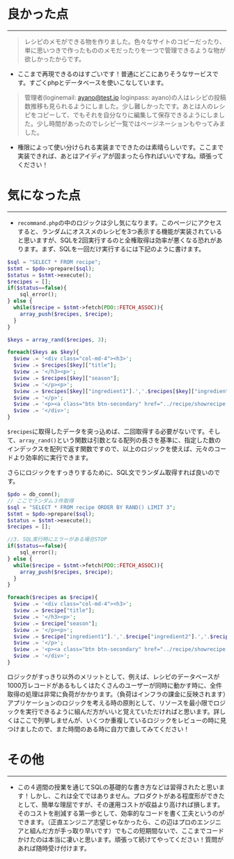 # 良かった点
---
> レシピのメモができる物を作りました。色々なサイトのコピーだったり、単に思いつきで作ったもののメモだったりを一つで管理できるような物が欲しかったからです。
- ここまで再現できるのはすごいです！普通にどこにありそうなサービスです。すごくphpとデータベースを使いこなしています。

> 管理者(loginemail: ayano@test.jp loginpass: ayano)の人はレシピの投稿数推移も見られるようにしました。少し難しかったです。あとは人のレシピをコピーして、でもそれを自分なりに編集して保存できるようにしました。少し時間があったのでレシピ一覧ではページネーションもやってみました。
- 権限によって使い分けられる実装までできたのは素晴らしいです。ここまで実装できれば、あとはアイディアが固まったら作ればいいですね。頑張ってください！

# 気になった点
---
- `recommand.php`の中のロジックは少し気になります。このページにアクセスすると、ランダムにオススメのレシピを3つ表示する機能が実装されていると思いますが、SQLを2回実行するのと全権取得は効率が悪くなる恐れがあります。まず、SQLを一回だけ実行するには下記のように書けます。
```php
$sql = "SELECT * FROM recipe";
$stmt = $pdo->prepare($sql);
$status = $stmt->execute();
$recipes = [];
if($status==false){
    sql_error();
} else {
  while($recipe = $stmt->fetch(PDO::FETCH_ASSOC)){
    array_push($recipes, $recipe);
  }
}

$keys = array_rand($recipes, 3);

foreach($keys as $key){
  $view .= '<div class="col-md-4"><h3>';
  $view .= $recipes[$key]["title"];
  $view .= '</h3><p>';
  $view .= $recipes[$key]["season"];
  $view .= '</p><p>';
  $view .= $recipes[$key]["ingredient1"].','.$recipes[$key]["ingredient2"].','.$recipes[$key]["ingredient3"];
  $view .= '</p>';
  $view .= '<p><a class="btn btn-secondary" href="../recipe/showrecipe.php?id='.$recipes[$key]["id"].'" role="button">View details &raquo;</a></p>';
  $view .= '</div>';
}
```
`$recipes`に取得したデータを突っ込めば、二回取得する必要がないです。そして、`array_rand()`という関数は引数となる配列の長さを基準に、指定した数のインデックスを配列で返す関数ですので、以上のロジックを使えば、元々のコードより効率的に実行できます。

さらにロジックをすっきりするために、SQL文でランダム取得すれば良いのです。
```php
$pdo = db_conn();
// ここでランダム３件取得
$sql = "SELECT * FROM recipe ORDER BY RAND() LIMIT 3";
$stmt = $pdo->prepare($sql);
$status = $stmt->execute();
$recipes = [];

//3. SQL実行時にエラーがある場合STOP
if($status==false){
    sql_error();
} else {
  while($recipe = $stmt->fetch(PDO::FETCH_ASSOC)){
    array_push($recipes, $recipe);
  }
}

foreach($recipes as $recipe){
  $view .= '<div class="col-md-4"><h3>';
  $view .= $recipe["title"];
  $view .= '</h3><p>';
  $view .= $recipe["season"];
  $view .= '</p><p>';
  $view .= $recipe["ingredient1"].','.$recipe["ingredient2"].','.$recipe["ingredient3"];
  $view .= '</p>';
  $view .= '<p><a class="btn btn-secondary" href="../recipe/showrecipe.php?id='.$recipe["id"].'" role="button">View details &raquo;</a></p>';
  $view .= '</div>';
}
```
ロジックがすっきり以外のメリットとして、例えば、レシピのデータベースが1000万レコードがあるもしくはたくさんのユーザーが同時に動かす時に、全件取得の処理は非常に負荷がかかります。（負荷はインフラの課金に反映されます）アプリケーションのロジックを考える時の原則として、リソースを最小限でロジックを実行できるように組んだ方がいいと覚えていただければと思います。詳しくはここで列挙しませんが、いくつか重複しているロジックをレビューの時に見つけましたので、また時間のある時に自力で直してみてください！


# その他
---
- この４週間の授業を通じてSQLの基礎的な書き方などは習得されたと思います！しかし、これは全てではありません。プロダクトがある程度形ができたとして、簡単な理屈ですが、その運用コストが収益より高ければ損します。そのコストを削減する第一歩として、効率的なコードを書く工夫というのができます。（正直エンジニア志望じゃなかったら、この辺はプロのエンジニアと組んだ方が手っ取り早いです）でもこの短期間ないで、ここまでコードかけたのは本当に凄いと思います。頑張って続けてやってください！質問があれば随時受け付けます。

